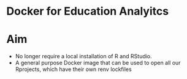 # Docker for Education Analyitcs

# Aim

- No longer require a local installation of R and RStudio.
- A general purpose Docker image that can be used to open all our Rprojects, which have their own renv lockfiles

